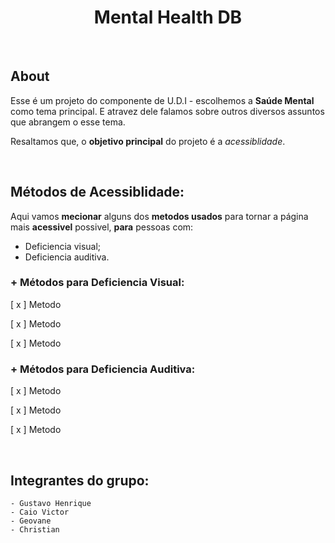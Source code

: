 <h1 align="center">Mental Health DB</h1>
<br>

## About
Esse é um projeto do componente de U.D.I - escolhemos a **Saúde Mental** como tema principal. E atravez dele falamos sobre outros diversos assuntos que abrangem o esse tema. 

Resaltamos que, o **objetivo principal** do projeto é a _acessiblidade_.

<br>

## Métodos de Acessiblidade:
Aqui vamos **mecionar** alguns dos **metodos usados** para tornar a página mais **acessivel** possivel, **para** pessoas com: 
- Deficiencia visual;
- Deficiencia auditiva.

### + Métodos para Deficiencia Visual:
[ x ] Metodo 

[ x ] Metodo 

[ x ] Metodo 

### + Métodos para Deficiencia Auditiva:
[ x ] Metodo 

[ x ] Metodo 

[ x ] Metodo 

<br>

## Integrantes do grupo:

    - Gustavo Henrique
    - Caio Victor
    - Geovane
    - Christian
